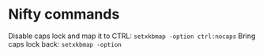 # Nifty commands


Disable caps lock and map it to CTRL: `setxkbmap -option ctrl:nocaps`
Bring caps lock back: `setxkbmap -option`
